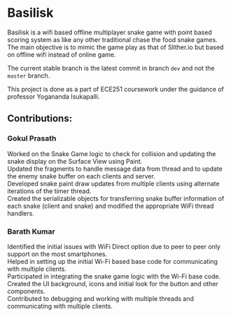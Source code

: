 # Basilisk  
Basilisk is a wifi based offline multiplayer snake game with point based scoring system as like any other traditional chase the food snake games. The main objective is to mimic the game play as that of Slither.io but based on offline wifi instead of online game.   

The current stable branch is the latest commit in branch ```dev``` and not the ```master``` branch.

This project is done as a part of ECE251 coursework under the guidance of professor Yogananda Isukapalli.

## Contributions:
### Gokul Prasath  
Worked on the Snake Game logic to check for collision and updating the snake display on the Surface View using Paint.  
Updated the fragments to handle message data from thread and to update the enemy snake buffer on each clients and server.  
Developed snake paint draw updates from multiple clients using alternate iterations of the timer thread.  
Created the serializable objects for transferring snake buffer information of each snake (client and snake) and modified the appropriate WiFi thread handlers.  

### Barath Kumar
Identified the initial issues with WiFi Direct option due to peer to peer only support on the most smartphones.  
Helped in setting up the initial Wi-Fi based base code for communicating with multiple clients.  
Participated in integrating the snake game logic with the Wi-Fi base code.  
Created the UI background, icons and initial look for the button and other components.  
Contributed to debugging and working with multiple threads and communicating with multiple clients.
